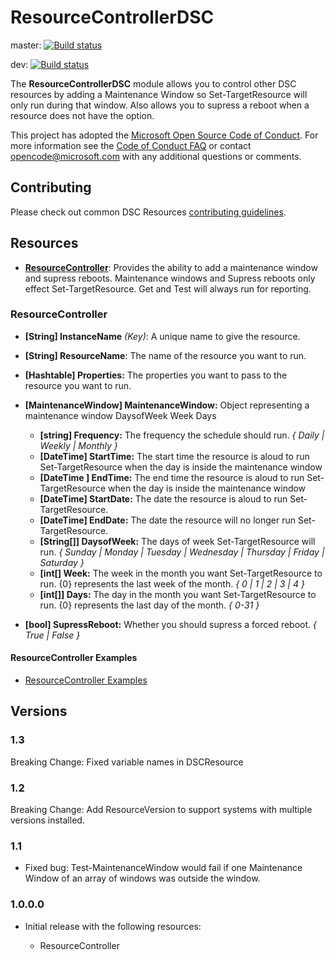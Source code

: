 # ResourceControllerDSC

master: [![Build status](https://ci.appveyor.com/api/projects/status/qghpa6k5dfmc05i0/branch/master?svg=true)](https://ci.appveyor.com/project/mcollera/resourcecontrollerdsc/branch/master)

dev: [![Build status](https://ci.appveyor.com/api/projects/status/qghpa6k5dfmc05i0/branch/dev?svg=true)](https://ci.appveyor.com/project/mcollera/resourcecontrollerdsc/branch/dev)

The **ResourceControllerDSC** module allows you to control other DSC resources by adding a Maintenance Window so Set-TargetResource will only run during that window.
Also allows you to supress a reboot when a resource does not have the option.

This project has adopted the [Microsoft Open Source Code of Conduct](
  https://opensource.microsoft.com/codeofconduct/).
For more information see the [Code of Conduct FAQ](
  https://opensource.microsoft.com/codeofconduct/faq/)
or contact [opencode@microsoft.com](mailto:opencode@microsoft.com) with any additional questions
or comments.

## Contributing

Please check out common DSC Resources [contributing guidelines](
  https://github.com/PowerShell/DscResources/blob/master/CONTRIBUTING.md).

## Resources

* [**ResourceController**](#ResourceController): Provides the ability to add a maintenance window and supress reboots. Maintenance windows and Supress reboots only effect Set-TargetResource. Get and Test will always run for reporting.

### **ResourceController**

* **[String] InstanceName** _(Key)_: A unique name to give the resource.

* **[String] ResourceName**: The name of the resource you want to run.

* **[Hashtable] Properties:** The properties you want to pass to the resource you want to run.

* **[MaintenanceWindow] MaintenanceWindow:** Object representing a maintenance window
    DaysofWeek
    Week
    Days
    * **[string] Frequency:** The frequency the schedule should run. _{ Daily | Weekly | Monthly }_
    * **[DateTime] StartTime:** The start time the resource is aloud to run Set-TargetResource when the day is inside the maintenance window
    * **[DateTime ] EndTime:** The end time the resource is aloud to run Set-TargetResource when the day is inside the maintenance window
    * **[DateTime] StartDate:** The date the resource is aloud to run Set-TargetResource.
    * **[DateTime] EndDate:** The date the resource will no longer run Set-TargetResource.
    * **[String[]] DaysofWeek:** The days of week Set-TargetResource will run. _{ Sunday | Monday | Tuesday | Wednesday | Thursday | Friday | Saturday }_
    * **[int[] Week:** The week in the month you want Set-TargetResource to run. {0} represents the last week of the month. _{ 0 | 1 | 2 | 3 | 4 }_
    * **[int[]] Days:** The day in the month you want Set-TargetResource to run. {0} represents the last day of the month. _{ 0-31 }_

* **[bool] SupressReboot:** Whether you should supress a forced reboot. _{ True | False }_

#### ResourceController Examples

* [ResourceController Examples](
  https://github.com/mcollera/ResourceControllerDsc/blob/master/Examples/ResourceController_Examples.ps1)

## Versions

### 1.3
  Breaking Change: Fixed variable names in DSCResource

### 1.2
  Breaking Change: Add ResourceVersion to support systems with multiple versions installed.

### 1.1

* Fixed bug: Test-MaintenanceWindow would fail if one Maintenance Window of an array of windows was outside the window.

### 1.0.0.0

* Initial release with the following resources:

  * ResourceController
